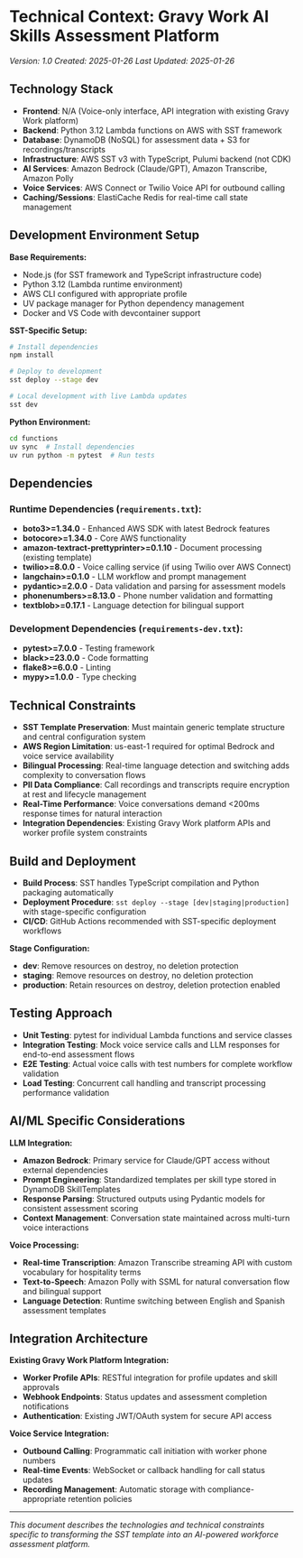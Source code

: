 # Technical Context: Gravy Work AI Skills Assessment Platform
*Version: 1.0*
*Created: 2025-01-26*
*Last Updated: 2025-01-26*

## Technology Stack

- **Frontend**: N/A (Voice-only interface, API integration with existing Gravy Work platform)
- **Backend**: Python 3.12 Lambda functions on AWS with SST framework
- **Database**: DynamoDB (NoSQL) for assessment data + S3 for recordings/transcripts
- **Infrastructure**: AWS SST v3 with TypeScript, Pulumi backend (not CDK)
- **AI Services**: Amazon Bedrock (Claude/GPT), Amazon Transcribe, Amazon Polly
- **Voice Services**: AWS Connect or Twilio Voice API for outbound calling
- **Caching/Sessions**: ElastiCache Redis for real-time call state management

## Development Environment Setup

**Base Requirements:**
- Node.js (for SST framework and TypeScript infrastructure code)
- Python 3.12 (Lambda runtime environment)  
- AWS CLI configured with appropriate profile
- UV package manager for Python dependency management
- Docker and VS Code with devcontainer support

**SST-Specific Setup:**
```bash
# Install dependencies
npm install

# Deploy to development
sst deploy --stage dev

# Local development with live Lambda updates
sst dev
```

**Python Environment:**
```bash
cd functions
uv sync  # Install dependencies
uv run python -m pytest  # Run tests
```

## Dependencies

### Runtime Dependencies (`requirements.txt`):
- **boto3>=1.34.0** - Enhanced AWS SDK with latest Bedrock features
- **botocore>=1.34.0** - Core AWS functionality
- **amazon-textract-prettyprinter>=0.1.10** - Document processing (existing template)
- **twilio>=8.0.0** - Voice calling service (if using Twilio over AWS Connect)
- **langchain>=0.1.0** - LLM workflow and prompt management
- **pydantic>=2.0.0** - Data validation and parsing for assessment models
- **phonenumbers>=8.13.0** - Phone number validation and formatting
- **textblob>=0.17.1** - Language detection for bilingual support

### Development Dependencies (`requirements-dev.txt`):
- **pytest>=7.0.0** - Testing framework
- **black>=23.0.0** - Code formatting
- **flake8>=6.0.0** - Linting
- **mypy>=1.0.0** - Type checking

## Technical Constraints

- **SST Template Preservation**: Must maintain generic template structure and central configuration system
- **AWS Region Limitation**: us-east-1 required for optimal Bedrock and voice service availability  
- **Bilingual Processing**: Real-time language detection and switching adds complexity to conversation flows
- **PII Data Compliance**: Call recordings and transcripts require encryption at rest and lifecycle management
- **Real-Time Performance**: Voice conversations demand <200ms response times for natural interaction
- **Integration Dependencies**: Existing Gravy Work platform APIs and worker profile system constraints

## Build and Deployment

- **Build Process**: SST handles TypeScript compilation and Python packaging automatically
- **Deployment Procedure**: `sst deploy --stage [dev|staging|production]` with stage-specific configuration
- **CI/CD**: GitHub Actions recommended with SST-specific deployment workflows

**Stage Configuration:**
- **dev**: Remove resources on destroy, no deletion protection
- **staging**: Remove resources on destroy, no deletion protection  
- **production**: Retain resources on destroy, deletion protection enabled

## Testing Approach

- **Unit Testing**: pytest for individual Lambda functions and service classes
- **Integration Testing**: Mock voice service calls and LLM responses for end-to-end assessment flows
- **E2E Testing**: Actual voice calls with test numbers for complete workflow validation
- **Load Testing**: Concurrent call handling and transcript processing performance validation

## AI/ML Specific Considerations

**LLM Integration:**
- **Amazon Bedrock**: Primary service for Claude/GPT access without external dependencies
- **Prompt Engineering**: Standardized templates per skill type stored in DynamoDB SkillTemplates
- **Response Parsing**: Structured outputs using Pydantic models for consistent assessment scoring
- **Context Management**: Conversation state maintained across multi-turn voice interactions

**Voice Processing:**
- **Real-time Transcription**: Amazon Transcribe streaming API with custom vocabulary for hospitality terms
- **Text-to-Speech**: Amazon Polly with SSML for natural conversation flow and bilingual support
- **Language Detection**: Runtime switching between English and Spanish assessment templates

## Integration Architecture

**Existing Gravy Work Platform Integration:**
- **Worker Profile APIs**: RESTful integration for profile updates and skill approvals
- **Webhook Endpoints**: Status updates and assessment completion notifications
- **Authentication**: Existing JWT/OAuth system for secure API access

**Voice Service Integration:**
- **Outbound Calling**: Programmatic call initiation with worker phone numbers
- **Real-time Events**: WebSocket or callback handling for call status updates
- **Recording Management**: Automatic storage with compliance-appropriate retention policies

---

*This document describes the technologies and technical constraints specific to transforming the SST template into an AI-powered workforce assessment platform.*
